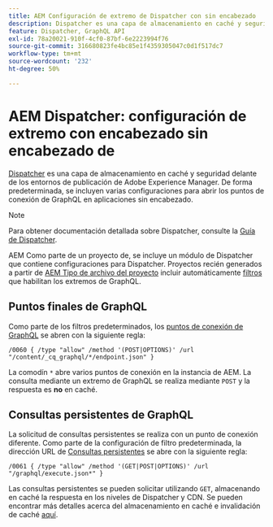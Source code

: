 ```yaml
---
title: AEM Configuración de extremo de Dispatcher con sin encabezado
description: Dispatcher es una capa de almacenamiento en caché y seguridad situada frente a los entornos de publicación de Adobe Experience Manager. Se utilizan varias configuraciones para abrir puntos de conexión de GraphQL en aplicaciones sin encabezado.
feature: Dispatcher, GraphQL API
exl-id: 78a20021-910f-4cf0-87bf-6e2223994f76
source-git-commit: 316680823fe4bc85e1f4359305047c0d1f517dc7
workflow-type: tm+mt
source-wordcount: '232'
ht-degree: 50%

---
```



# AEM Dispatcher: configuración de extremo con encabezado sin encabezado de

[Dispatcher](https://experienceleague.adobe.com/docs/experience-manager-dispatcher/using/dispatcher.html?lang=es) es una capa de almacenamiento en caché y seguridad delante de los entornos de publicación de Adobe Experience Manager. De forma predeterminada, se incluyen varias configuraciones para abrir los puntos de conexión de GraphQL en aplicaciones sin encabezado.

>[!NOTE]
>
>Para obtener documentación detallada sobre Dispatcher, consulte la [Guía de Dispatcher](https://experienceleague.adobe.com/docs/experience-manager-dispatcher/using/dispatcher.html?lang=es).

AEM Como parte de un proyecto de, se incluye un módulo de Dispatcher que contiene configuraciones para Dispatcher. Proyectos recién generados a partir de [AEM Tipo de archivo del proyecto](https://github.com/adobe/aem-project-archetype) incluir automáticamente [filtros](https://experienceleague.adobe.com/docs/experience-manager-dispatcher/using/configuring/dispatcher-configuration.html?lang=es?#defining-a-filter) que habilitan los extremos de GraphQL.

## Puntos finales de GraphQL

Como parte de los filtros predeterminados, los [puntos de conexión de GraphQL](/help/headless/graphql-api/graphql-endpoint.md) se abren con la siguiente regla:

```
/0060 { /type "allow" /method '(POST|OPTIONS)' /url "/content/_cq_graphql/*/endpoint.json" }
```

La comodín `*` abre varios puntos de conexión en la instancia de AEM. La consulta mediante un extremo de GraphQL se realiza mediante `POST` y la respuesta es **no** en caché.

## Consultas persistentes de GraphQL

La solicitud de consultas persistentes se realiza con un punto de conexión diferente. Como parte de la configuración de filtro predeterminada, la dirección URL de [Consultas persistentes](/help/headless/graphql-api/persisted-queries.md) se abre con la siguiente regla:

```
/0061 { /type "allow" /method '(GET|POST|OPTIONS)' /url "/graphql/execute.json*" }
```

Las consultas persistentes se pueden solicitar utilizando `GET`, almacenando en caché la respuesta en los niveles de Dispatcher y CDN. Se pueden encontrar más detalles acerca del almacenamiento en caché e invalidación de caché [aquí](/help/implementing/dispatcher/caching.md).
